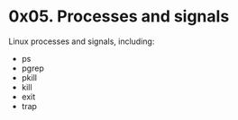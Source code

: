 # 0x05. Processes and signals

Linux processes and signals, including:
- ps
- pgrep
- pkill
- kill
- exit
- trap
